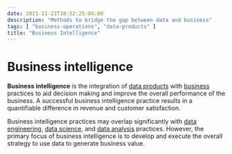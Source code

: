 ```yaml
---
date: 2021-11-21T10:52:25-04:00
description: "Methods to bridge the gap between data and business"
tags: [ "business-operations", "data-products" ]
title: "Business Intelligence"
---
```


# Business intelligence

**Business intelligence** is the integration of [data products](data-products.md) with [business](business.md) practices to aid decision making and improve the overall performance of the business. A successful business intelligence practice results in a quantifiable difference in revenue and customer satisfaction.

Business intelligence practices may overlap significantly with [data engineering](data-engineering.md), [data science](data-science.md), and [data analysis](data-analysis.md) practices. However, the primary focus of business intelligence is to develop and execute the overall strategy to use data to generate business value.
